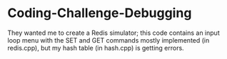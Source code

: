 # Coding-Challenge-Debugging

They wanted me to create a Redis simulator; this code contains an input loop menu with the SET and GET commands mostly implemented (in redis.cpp), but my hash table (in hash.cpp) is getting errors.
